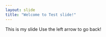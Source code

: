 ```yaml
---
layout: slide
title: "Welcome to Test slide!"
---
```

This is my slide
Use the left arrow to go back!

